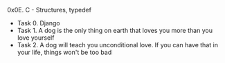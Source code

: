 0x0E. C - Structures, typedef
- Task 0. Django
- Task 1. A dog is the only thing on earth that loves you more than you love yourself 
- Task 2. A dog will teach you unconditional love. If you can have that in your life, things won't be too bad
